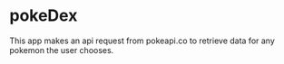 # pokeDex
This app makes an api request from pokeapi.co to retrieve data for any pokemon the user chooses.
